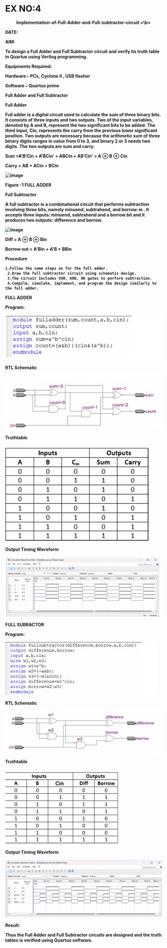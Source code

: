 # EX NO:4
<P align='center'><b>Implementation-of-Full-Adder-and-Full-subtractor-circuit <\b>

**DATE:**

**AIM:**

To design a Full Adder and Full Subtractor circuit and verify its truth table in Quartus using Verilog programming.

**Equipments Required:**

Hardware – PCs, Cyclone II , USB flasher

Software – Quartus prime

**Full Adder and Full Subtractor**

**Full Adder**

Full adder is a digital circuit used to calculate the sum of three binary bits. It consists of three inputs and two outputs. Two of the input variables, denoted by A and B, represent the two significant bits to be added. The third input, Cin, represents the carry from the previous lower significant position. Two outputs are necessary because the arithmetic sum of three binary digits ranges in value from 0 to 3, and binary 2 or 3 needs two digits. The two outputs are sum and carry.

Sum =A’B’Cin + A’BCin’ + ABCin + AB’Cin’ = A ⊕ B ⊕ Cin 

Carry = AB + ACin + BCin

![image](https://github.com/naavaneetha/FULL_ADDER_SUBTRACTOR/assets/154305477/0f30ba51-5ffb-4198-845f-18e054f675e7)

**Figure -1 FULL ADDER**

**Full Subtractor**

A full subtractor is a combinational circuit that performs subtraction involving three bits, namely minuend, subtrahend, and borrow-in . It accepts three inputs: minuend, subtrahend and a borrow bit and it produces two outputs: difference and borrow.

![image](https://github.com/naavaneetha/FULL_ADDER_SUBTRACTOR/assets/154305477/02b24f51-ab51-4304-9ad6-7b81ffc1ead5)

Diff = A ⊕ B ⊕ Bin 

Borrow out = A'Bin + A'B + BBin

**Procedure**
```
1.Follow the same steps as for the full adder.
 2.Draw the full subtractor circuit using schematic design.
 3.The circuit includes XOR, AND, OR gates to perform subtraction.
 4.Compile, simulate, implement, and program the design similarly to the full adder.
 ```
**FULL ADDER**

**Program:**

![alt text](<Screenshot 2024-04-27 103439.png>)

**RTL Schematic**

![alt text](<Screenshot 2024-04-27 103459.png>)

**Truthtable**

![alt text](<Screenshot 2024-04-27 103509.png>)

**Output Timing Waveform**

![alt text](<Screenshot 2024-04-27 103527.png>)

**FULL SUBRACTOR**

**Program:**

![alt text](<Screenshot 2024-04-27 103537.png>)

**RTL Schematic**

![alt text](<Screenshot 2024-04-27 103546.png>)

**Truthtable**

![alt text](<Screenshot 2024-04-27 103554.png>)

**Output Timing Waveform**

![alt text](<Screenshot 2024-04-27 103603.png>)

**Result:**

Thus the Full Adder and Full Subtractor circuits are designed and the truth tables is verified using Quartus software.



